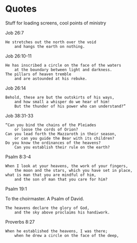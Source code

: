 # Quotes

Stuff for loading screens, cool points of ministry

Job 26:7

    He stretches out the north over the void
        and hangs the earth on nothing.

Job 26:10-11

    He has inscribed a circle on the face of the waters
        at the boundary between light and darkness.
    The pillars of heaven tremble
        and are astounded at his rebuke.

Job 26:14

    Behold, these are but the outskirts of his ways,
        and how small a whisper do we hear of him!
        But the thunder of his power who can understand?”

Job 38:31-33

    “Can you bind the chains of the Pleiades
        or loose the cords of Orion?
    Can you lead forth the Mazzaroth in their season,
        or can you guide the Bear with its children?
    Do you know the ordinances of the heavens?
        Can you establish their rule on the earth?

Psalm 8:3-4

    When I look at your heavens, the work of your fingers,
        the moon and the stars, which you have set in place,
    what is man that you are mindful of him,
        and the son of man that you care for him?

Psalm 19:1

To the choirmaster. A Psalm of David.

    The heavens declare the glory of God,
        and the sky above proclaims his handiwork.

Proverbs 8:27

    When he established the heavens, I was there;
        when he drew a circle on the face of the deep,
